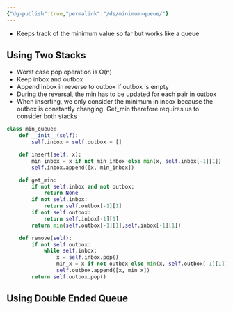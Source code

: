 ```yaml
---
{"dg-publish":true,"permalink":"/ds/minimum-queue/"}
---
```


- Keeps track of the minimum value so far but works like a queue

## Using Two Stacks 
- Worst case pop operation is O(n)
- Keep inbox and outbox
- Append inbox in reverse to outbox if outbox is empty
- During the reversal, the min has to be updated for each pair in outbox
- When inserting, we only consider the minimum in inbox because the outbox is constantly changing. Get_min therefore requires us to consider both stacks


```python
class min_queue:
	def __init__(self):
		self.inbox = self.outbox = []

	def insert(self, x):
		min_inbox = x if not min_inbox else min(x, self.inbox[-1][1])
		self.inbox.append([x, min_inbox])

	def get_min:
		if not self.inbox and not outbox:
			return None
		if not self.inbox:
			return self.outbox[-1][1]
		if not self.outbox:
			return self.inbox[-1][1]
		return min(self.outbox[-1][1],self.inbox[-1][1])

	def remove(self):
		if not self.outbox:
			while self.inbox:
				x = self.inbox.pop()
				min_x = x if not outbox else min(x, self.outbox[-1][1])
				self.outbox.append([x, min_x])
		return self.outbox.pop()
```


## Using Double Ended Queue